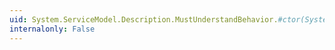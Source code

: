 ```yaml
---
uid: System.ServiceModel.Description.MustUnderstandBehavior.#ctor(System.Boolean)
internalonly: False
---
```

